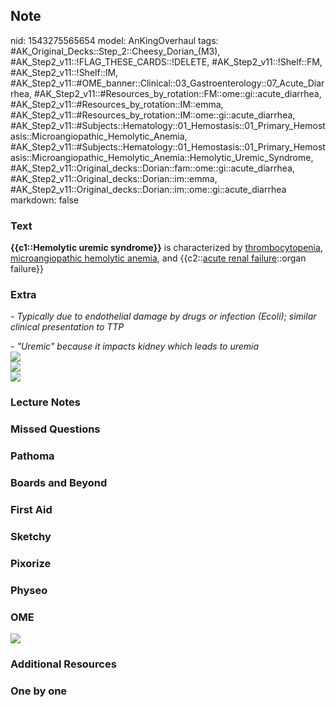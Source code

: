 ## Note
nid: 1543275565654
model: AnKingOverhaul
tags: #AK_Original_Decks::Step_2::Cheesy_Dorian_(M3), #AK_Step2_v11::!FLAG_THESE_CARDS::!DELETE, #AK_Step2_v11::!Shelf::FM, #AK_Step2_v11::!Shelf::IM, #AK_Step2_v11::#OME_banner::Clinical::03_Gastroenterology::07_Acute_Diarrhea, #AK_Step2_v11::#Resources_by_rotation::FM::ome::gi::acute_diarrhea, #AK_Step2_v11::#Resources_by_rotation::IM::emma, #AK_Step2_v11::#Resources_by_rotation::IM::ome::gi::acute_diarrhea, #AK_Step2_v11::#Subjects::Hematology::01_Hemostasis::01_Primary_Hemostasis::Microangiopathic_Hemolytic_Anemia, #AK_Step2_v11::#Subjects::Hematology::01_Hemostasis::01_Primary_Hemostasis::Microangiopathic_Hemolytic_Anemia::Hemolytic_Uremic_Syndrome, #AK_Step2_v11::Original_decks::Dorian::fam::ome::gi::acute_diarrhea, #AK_Step2_v11::Original_decks::Dorian::im::emma, #AK_Step2_v11::Original_decks::Dorian::im::ome::gi::acute_diarrhea
markdown: false

### Text
<b>{{c1::Hemolytic uremic syndrome}}</b> is characterized by
<u>thrombocytopenia</u>, <u>microangiopathic hemolytic anemia</u>,
and {{c2::<u>acute renal failure</u>::organ failure}}

### Extra
<i>- Typically due to endothelial damage by drugs or infection
(Ecoli); similar clinical presentation to TTP</i>
<div>
  <i>- "Uremic" because it impacts kidney which leads to uremia</i>
</div>
<div>
  <div>
    <i><img src="HUS.png"></i>
  </div>
  <div>
    <i><img src="paste-3120920805769217.jpg"></i>
  </div>
</div>
<div>
  <i><img src=
  "Screen%20Shot%202017-02-20%20at%2012.33.49%20AM.jpg"></i>
</div>

### Lecture Notes


### Missed Questions


### Pathoma


### Boards and Beyond


### First Aid


### Sketchy


### Pixorize


### Physeo


### OME
<div class="ome-widget">
  <a href=
  "https://onlinemeded.org/spa/gastroenterology/acute-diarrhea/acquire?ref=anki">
  <img src="_OME_AnkiFlashcards_Lesson_2.png"></a>
</div>

### Additional Resources


### One by one

